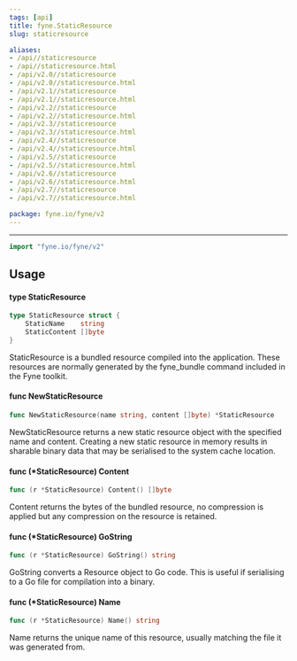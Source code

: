 ```yaml
---
tags: [api]
title: fyne.StaticResource
slug: staticresource

aliases:
- /api//staticresource
- /api//staticresource.html
- /api/v2.0//staticresource
- /api/v2.0//staticresource.html
- /api/v2.1//staticresource
- /api/v2.1//staticresource.html
- /api/v2.2//staticresource
- /api/v2.2//staticresource.html
- /api/v2.3//staticresource
- /api/v2.3//staticresource.html
- /api/v2.4//staticresource
- /api/v2.4//staticresource.html
- /api/v2.5//staticresource
- /api/v2.5//staticresource.html
- /api/v2.6//staticresource
- /api/v2.6//staticresource.html
- /api/v2.7//staticresource
- /api/v2.7//staticresource.html

package: fyne.io/fyne/v2
---
```



---
```go
import "fyne.io/fyne/v2"
```

## Usage

#### type StaticResource

```go
type StaticResource struct {
	StaticName    string
	StaticContent []byte
}
```

StaticResource is a bundled resource compiled into the application. These resources are normally generated by the fyne_bundle command included in the Fyne toolkit.

#### func  NewStaticResource

```go
func NewStaticResource(name string, content []byte) *StaticResource
```
NewStaticResource returns a new static resource object with the specified name and content. Creating a new static resource in memory results in sharable binary data that may be serialised to the system cache location.

#### func (*StaticResource) Content

```go
func (r *StaticResource) Content() []byte
```
Content returns the bytes of the bundled resource, no compression is applied but any compression on the resource is retained.

#### func (*StaticResource) GoString

```go
func (r *StaticResource) GoString() string
```
GoString converts a Resource object to Go code. This is useful if serialising to a Go file for compilation into a binary.

#### func (*StaticResource) Name

```go
func (r *StaticResource) Name() string
```
Name returns the unique name of this resource, usually matching the file it was generated from.

